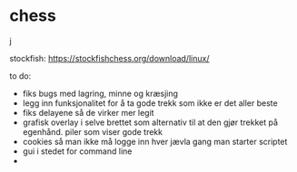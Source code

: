 # chess
j


stockfish:
https://stockfishchess.org/download/linux/


to do:
 * fiks bugs med lagring, minne og kræsjing
 * legg inn funksjonalitet for å ta gode trekk som ikke er det aller beste
 * fiks delayene så de virker mer legit
 * grafisk overlay i selve brettet som alternativ til at den gjør trekket på egenhånd. piler som viser gode trekk
 * cookies så man ikke må logge inn hver jævla gang man starter scriptet
 * gui i stedet for command line
 * 
